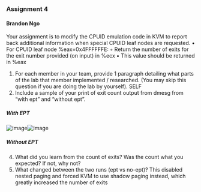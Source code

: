 ### Assignment 4

#### Brandon Ngo

Your assignment is to modify the CPUID emulation code in KVM to report back additional information
when special CPUID leaf nodes are requested.
•
For CPUID leaf node %eax=0x4FFFFFFE:
◦ Return the number of exits for the exit number provided (on input) in %ecx
▪ This value should be returned in %eax

1. For each member in your team, provide 1 paragraph detailing what parts of the lab that member
implemented / researched. (You may skip this question if you are doing the lab by yourself).
SELF
2. Include a sample of your print of exit count output from dmesg from “with ept” and “without ept”.
##### With EPT
![image](https://user-images.githubusercontent.com/23691164/117333735-1486e900-ae4e-11eb-9559-c67faceb6fbb.png)![image](https://user-images.githubusercontent.com/23691164/117333799-27012280-ae4e-11eb-9adb-9fdac0dc5aa4.png)
##### Without EPT

4. What did you learn from the count of exits? Was the count what you expected? If not, why not?
5. What changed between the two runs (ept vs no-ept)?
This disabled nested paging and forced KVM to use shadow paging instead, which greatly increased the number of exits
